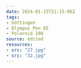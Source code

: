 ```yaml
---
date: 2024-01-15T21:15:06Z
tags:
- Göttingen
- Olympus Pen EE
- Polaroid 200
source: edited
resources:
- src: "27.jpg"
- src: "32.jpg"
---
```

